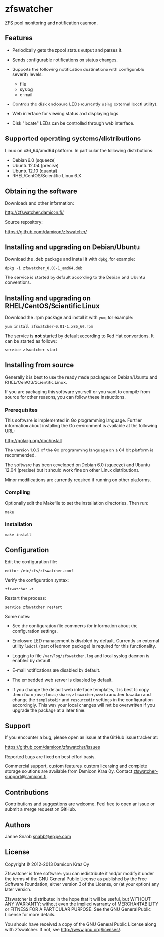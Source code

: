 zfswatcher
==========

ZFS pool monitoring and notification daemon.

Features
--------

- Periodically gets the zpool status output and parses it.

- Sends configurable notifications on status changes.

- Supports the following notification destinations with configurable
  severity levels:
  * file
  * syslog
  * e-mail

- Controls the disk enclosure LEDs (currently using external ledctl
  utility).

- Web interface for viewing status and displaying logs.

- Disk "locate" LEDs can be controlled through web interface.


Supported operating systems/distributions
-----------------------------------------

Linux on x86_64/amd64 platform. In particular the following distributions:

- Debian 6.0 (squeeze)
- Ubuntu 12.04 (precise)
- Ubuntu 12.10 (quantal)
- RHEL/CentOS/Scientific Linux 6.X

Obtaining the software
----------------------

Downloads and other information:

http://zfswatcher.damicon.fi/

Source repository:

https://github.com/damicon/zfswatcher/


Installing and upgrading on Debian/Ubuntu
-----------------------------------------

Download the .deb package and install it with `dpkg`, for example:

    dpkg -i zfswatcher_0.01-1_amd64.deb

The service is started by default according to the Debian and Ubuntu
conventions.


Installing and upgrading on RHEL/CentOS/Scientific Linux
--------------------------------------------------------

Download the .rpm package and install it with `yum`, for example:

    yum install zfswatcher-0.01-1.x86_64.rpm

The service is **not** started by default according to Red Hat
conventions. It can be started as follows:

    service zfswatcher start


Installing from source
----------------------

Generally it is best to use the ready made packages on Debian/Ubuntu
and RHEL/CentOS/Scientific Linux.

If you are packaging this software yourself or you want to compile
from source for other reasons, you can follow these instructions.


### Prerequisites

This software is implemented in Go programming language. Further
information about installing the Go environment is available
at the following URL:

http://golang.org/doc/install

The version 1.0.3 of the Go programming language on a 64 bit platform
is recommended.

The software has been developed on Debian 6.0 (squeeze) and Ubuntu 12.04
(precise) but it should work fine on other Linux distributions.

Minor modifications are currently required if running on other platforms.


### Compiling

Optionally edit the Makefile to set the installation directories.
Then run:

    make


### Installation

    make install


Configuration
-------------

Edit the configuration file:

    editor /etc/zfs/zfswatcher.conf

Verify the configuration syntax:

    zfswatcher -t

Restart the process:

    service zfswatcher restart

Some notes:

- See the configuration file comments for information about the configuration
  settings.

- Enclosure LED management is disabled by default. Currently an external
  utility `ledctl` (part of ledmon package) is required for this
  functionality.

- Logging to file `/var/log/zfswatcher.log` and local syslog daemon is enabled
  by default.

- E-mail notifications are disabled by default.

- The embedded web server is disabled by default.

- If you change the default web interface templates, it is best to copy them
  from `/usr/local/share/zfswatcher/www` to another location and change the
  `templatedir` and `resourcedir` settings in the configuration accordingly.
  This way your local changes will not be overwritten if you upgrade the
  package at a later time.


Support
-------

If you encounter a bug, please open an issue at the GitHub issue
tracker at:

https://github.com/damicon/zfswatcher/issues

Reported bugs are fixed on best effort basis.

Commercial support, custom features, custom licensing and complete
storage solutions are available from Damicon Kraa Oy. Contact
<zfswatcher-support@damicon.fi>.


Contributions
-------------

Contributions and suggestions are welcome. Feel free to open an issue
or submit a merge request on GitHub.


Authors
-------

Janne Snabb <snabb@epipe.com>


License
-------

Copyright © 2012-2013 Damicon Kraa Oy

Zfswatcher is free software: you can redistribute it and/or modify
it under the terms of the GNU General Public License as published by
the Free Software Foundation, either version 3 of the License, or
(at your option) any later version.

Zfswatcher is distributed in the hope that it will be useful,
but WITHOUT ANY WARRANTY; without even the implied warranty of
MERCHANTABILITY or FITNESS FOR A PARTICULAR PURPOSE. See the
GNU General Public License for more details.

You should have received a copy of the GNU General Public License
along with zfswatcher. If not, see <http://www.gnu.org/licenses/>.

